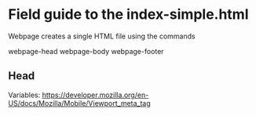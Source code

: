 # Field guide to the index-simple.html

Webpage creates a single HTML file using the commands

webpage-head
webpage-body
webpage-footer

## Head

Variables: 
https://developer.mozilla.org/en-US/docs/Mozilla/Mobile/Viewport_meta_tag
